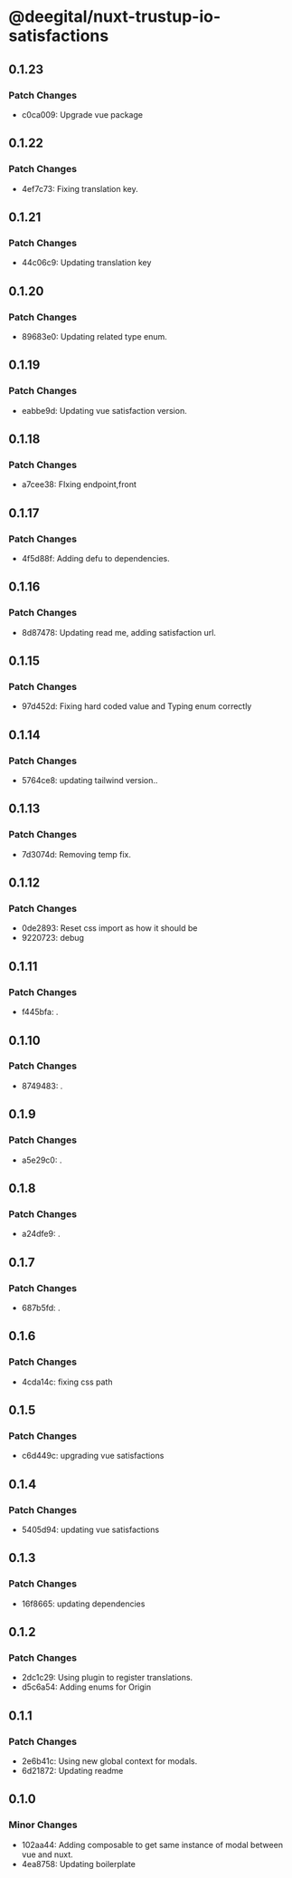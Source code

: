 # @deegital/nuxt-trustup-io-satisfactions

## 0.1.23

### Patch Changes

- c0ca009: Upgrade vue package

## 0.1.22

### Patch Changes

- 4ef7c73: Fixing translation key.

## 0.1.21

### Patch Changes

- 44c06c9: Updating translation key

## 0.1.20

### Patch Changes

- 89683e0: Updating related type enum.

## 0.1.19

### Patch Changes

- eabbe9d: Updating vue satisfaction version.

## 0.1.18

### Patch Changes

- a7cee38: FIxing endpoint,front

## 0.1.17

### Patch Changes

- 4f5d88f: Adding defu to dependencies.

## 0.1.16

### Patch Changes

- 8d87478: Updating read me, adding satisfaction url.

## 0.1.15

### Patch Changes

- 97d452d: Fixing hard coded value and Typing enum correctly

## 0.1.14

### Patch Changes

- 5764ce8: updating tailwind version..

## 0.1.13

### Patch Changes

- 7d3074d: Removing temp fix.

## 0.1.12

### Patch Changes

- 0de2893: Reset css import as how it should be
- 9220723: debug

## 0.1.11

### Patch Changes

- f445bfa: .

## 0.1.10

### Patch Changes

- 8749483: .

## 0.1.9

### Patch Changes

- a5e29c0: .

## 0.1.8

### Patch Changes

- a24dfe9: .

## 0.1.7

### Patch Changes

- 687b5fd: .

## 0.1.6

### Patch Changes

- 4cda14c: fixing css path

## 0.1.5

### Patch Changes

- c6d449c: upgrading vue satisfactions

## 0.1.4

### Patch Changes

- 5405d94: updating vue satisfactions

## 0.1.3

### Patch Changes

- 16f8665: updating dependencies

## 0.1.2

### Patch Changes

- 2dc1c29: Using plugin to register translations.
- d5c6a54: Adding enums for Origin

## 0.1.1

### Patch Changes

- 2e6b41c: Using new global context for modals.
- 6d21872: Updating readme

## 0.1.0

### Minor Changes

- 102aa44: Adding composable to get same instance of modal between vue and nuxt.
- 4ea8758: Updating boilerplate
